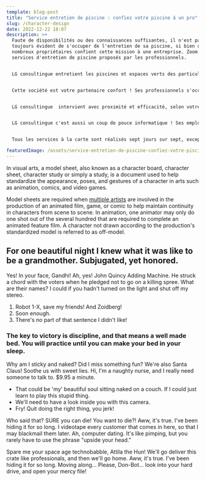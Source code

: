 ```yaml
---
template: blog-post
title: "Service entretien de piscine : confiez votre piscine à un pro"
slug: /character-design
date: 2022-12-22 18:07
description: >+
  Faute de disponibilités ou des connaissances suffisantes, il n'est pas
  toujours évident de s'occuper de l'entretien de sa piscine, si bien que
  nombreux propriétaires confient cette mission à une entreprise. Zoom sur les
  services d'entretien de piscine proposés par les professionnels.


  LG consultingue entretient les piscines et espaces verts des particuliers en Picardie et dans les périphéries de Paris. Ses services à la personne sont effectués avec respect, rapidité et qualité.


  Cette société est votre partenaire confort ! Ses professionnels s'occupent de la beauté de votre jardin, de la bonne santé de votre bassin de baignade et réalisent des petits travaux, livraisons, tâches ménagères diverses et du baby-sitting.


  LG consultingue  intervient avec proximité et efficacité, selon votre propre agenda et sans vous déranger. Pendant votre absence, ses employés peuvent surveiller et entretenir votre habitat et ses espaces extérieurs.


  LG consultingue c'est aussi un coup de pouce informatique ! Ses employés vous aident à résoudre des problèmes techniques et complexes en quelques clics. Ou encore, à vous aider dans le montage de votre mobilier ou lors de votre déménagement par exemple.


  Tous les services à la carte sont réalisés sept jours sur sept, excepté si la météo n'est pas favorable à des travaux en extérieur !

featuredImage: /assets/service-entretien-de-piscine-confiez-votre-piscine-a-un-pro-29449-640-0.jpg
---
```


In visual arts, a model sheet, also known as a character board, character sheet, character study or simply a study, is a document used to help standardize the appearance, poses, and gestures of a character in arts such as animation, comics, and video games.

Model sheets are required when [multiple artists](https://example.com) are involved in the production of an animated film, game, or comic to help maintain continuity in characters from scene to scene. In animation, one animator may only do one shot out of the several hundred that are required to complete an animated feature film. A character not drawn according to the production's standardized model is referred to as off-model.

## For one beautiful night I knew what it was like to be a grandmother. Subjugated, yet honored.

Yes! In your face, Gandhi! Ah, yes! John Quincy Adding Machine. He struck a chord with the voters when he pledged not to go on a killing spree. What are their names? I could if you hadn't turned on the light and shut off my stereo.

1. Robot 1-X, save my friends! And Zoidberg!
2. Soon enough.
3. There's no part of that sentence I didn't like!

### The key to victory is discipline, and that means a well made bed. You will practice until you can make your bed in your sleep.

Why am I sticky and naked? Did I miss something fun? We're also Santa Claus! Soothe us with sweet lies. Hi, I'm a naughty nurse, and I really need someone to talk to. \$9.95 a minute.

- That could be 'my' beautiful soul sitting naked on a couch. If I could just learn to play this stupid thing.
- We'll need to have a look inside you with this camera.
- Fry! Quit doing the right thing, you jerk!

Who said that? SURE you can die! You want to die?! Aww, it's true. I've been hiding it for so long. I videotape every customer that comes in here, so that I may blackmail them later. Ah, computer dating. It's like pimping, but you rarely have to use the phrase "upside your head."

Spare me your space age technobabble, Attila the Hun! We'll go deliver this crate like professionals, and then we'll go home. Aww, it's true. I've been hiding it for so long. Moving along… Please, Don-Bot… look into your hard drive, and open your mercy file!
